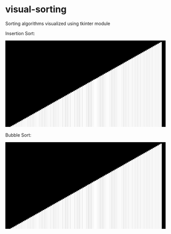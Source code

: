 # visual-sorting
Sorting algorithms visualized using tkinter module

Insertion Sort:

![insertionsort](https://github.com/tenick/visual-sorting/blob/master/insertionsort.gif)

Bubble Sort:

![bubblesort](https://github.com/tenick/visual-sorting/blob/master/bubblesort.gif)

